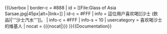 {{Userbox
| border-c = #888
| id   = [[File:Glass of Asia Sarsae.jpg|45px|alt=|link=]]
| id-c = #FFF
| info   = 這位用户喜欢喝[[沙士 (飲品)|'''沙士汽水''']]。
| info-c = #FFF
| info-s = 10
| usercategory = 喜欢喝沙士的维基人
| nocat = {{{nocat|}}}
}}<noinclude>{{Documentation}}</noinclude>